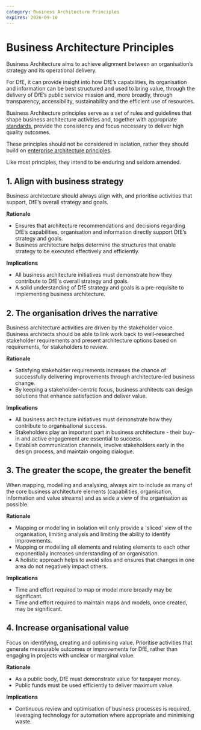 ```yaml
---
category: Business Architecture Principles
expires: 2026-09-10
---
```

# Business Architecture Principles

Business Architecture aims to achieve alignment between an organisation’s strategy and its operational delivery. 

For DfE, it can provide insight into how DfE’s capabilities, its organisation and information can be best structured and used to bring value, through the delivery of DfE’s public service mission and, more broadly, through transparency, accessibility, sustainability and the efficient use of resources.

Business Architecture principles serve as a set of rules and guidelines that shape business architecture activities and, together with appropriate [standards](https://standards.education.gov.uk), provide the consistency and focus necessary to deliver high quality outcomes.

These principles should not be considered in isolation, rather they should build on [enterprise architecture principles](../enterprise-architecture-principles).

Like most principles, they intend to be enduring and seldom amended.


## 1. Align with business strategy

Business architecture should always align with, and prioritise activities that support, DfE’s overall strategy and goals.

**Rationale**

*	Ensures that architecture recommendations and decisions regarding DfE’s capabilities, organisation and information directly support DfE’s strategy and goals.
*	Business architecture helps determine the structures that enable strategy to be executed effectively and efficiently.

**Implications**

*	All business architecture initiatives must demonstrate how they contribute to DfE's overall strategy and goals.
*	A solid understanding of DfE strategy and goals is a pre-requisite to implementing business architecture.

## 2. The organisation drives the narrative

Business architecture activities are driven by the stakeholder voice. Business architects should be able to link work back to well-researched stakeholder requirements and present architecture options based on requirements, for stakeholders to review.

**Rationale**

*	Satisfying stakeholder requirements increases the chance of successfully delivering improvements through architecture-led business change.
*	By keeping a stakeholder-centric focus, business architects can design solutions that enhance satisfaction and deliver value.

**Implications**

*	All business architecture initiatives must demonstrate how they contribute to organisational success.
*	Stakeholders play an important part in business architecture - their buy-in and active engagement are essential to success.
*	Establish communication channels, involve stakeholders early in the design process, and maintain ongoing dialogue.

## 3. The greater the scope, the greater the benefit

When mapping, modelling and analysing, always aim to include as many of the core business architecture elements (capabilities, organisation, information and value streams) and as wide a view of the organisation as possible.

**Rationale**

*	Mapping or modelling in isolation will only provide a 'sliced' view of the organisation, limiting analysis and limiting the ability to identify improvements.
*	Mapping or modelling all elements and relating elements to each other exponentially increases understanding of an organisation.
*	A holistic approach helps to avoid silos and ensures that changes in one area do not negatively impact others.

**Implications**

*	Time and effort required to map or model more broadly may be significant.
*	Time and effort required to maintain maps and models, once created, may be significant.

## 4. Increase organisational value

Focus on identifying, creating and optimising value. Prioritise activities that generate measurable outcomes or improvements for DfE, rather than engaging in projects with unclear or marginal value.

**Rationale**

*	As a public body, DfE must demonstrate value for taxpayer money.
*	Public funds must be used efficiently to deliver maximum value.

**Implications**

*	Continuous review and optimisation of business processes is required, leveraging technology for automation where appropriate and minimising waste.
